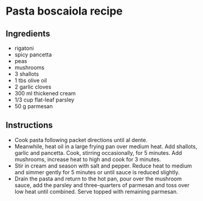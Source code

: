 # Pasta boscaiola recipe


## Ingredients

- rigatoni
- spicy pancetta
- peas
- mushrooms
- 3 shallots
- 1 tbs olive oil
- 2 garlic cloves
- 300 ml thickened cream
- 1/3 cup flat-leaf parsley
- 50 g parmesan


## Instructions

- Cook pasta following packet directions until al dente.
- Meanwhile, heat oil in a large frying pan over medium heat. Add shallots, garlic and pancetta. Cook, stirring occasionally, for 5 minutes. Add mushrooms, increase heat to high and cook for 3 minutes.
- Stir in cream and season with salt and pepper. Reduce heat to medium and simmer gently for 5 minutes or until sauce is reduced slightly.
- Drain the pasta and return to the hot pan, pour over the mushroom sauce, add the parsley and three-quarters of parmesan and toss over low heat until combined. Serve topped with remaining parmesan.
